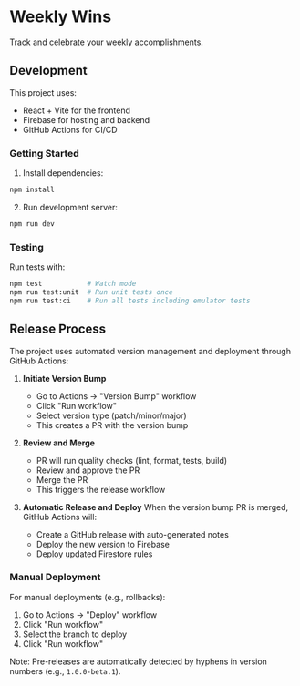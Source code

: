 # Weekly Wins

Track and celebrate your weekly accomplishments.

## Development

This project uses:

- React + Vite for the frontend
- Firebase for hosting and backend
- GitHub Actions for CI/CD

### Getting Started

1. Install dependencies:

```bash
npm install
```

2. Run development server:

```bash
npm run dev
```

### Testing

Run tests with:

```bash
npm test           # Watch mode
npm run test:unit  # Run unit tests once
npm run test:ci    # Run all tests including emulator tests
```

## Release Process

The project uses automated version management and deployment through GitHub Actions:

1. **Initiate Version Bump**

   - Go to Actions → "Version Bump" workflow
   - Click "Run workflow"
   - Select version type (patch/minor/major)
   - This creates a PR with the version bump

2. **Review and Merge**

   - PR will run quality checks (lint, format, tests, build)
   - Review and approve the PR
   - Merge the PR
   - This triggers the release workflow

3. **Automatic Release and Deploy**
   When the version bump PR is merged, GitHub Actions will:
   - Create a GitHub release with auto-generated notes
   - Deploy the new version to Firebase
   - Deploy updated Firestore rules

### Manual Deployment

For manual deployments (e.g., rollbacks):

1. Go to Actions → "Deploy" workflow
2. Click "Run workflow"
3. Select the branch to deploy
4. Click "Run workflow"

Note: Pre-releases are automatically detected by hyphens in version numbers (e.g., `1.0.0-beta.1`).
